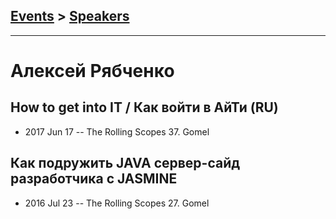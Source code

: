 ## [Events](../README.md) > [Speakers](../speakers.md)
---

# Алексей Рябченко

## How to get into IT &#x2F; Как войти в АйТи (RU)
- 2017 Jun 17 -- The Rolling Scopes 37. Gomel    
## Как подружить JAVA сервер-сайд разработчика с JASMINE
- 2016 Jul 23 -- The Rolling Scopes 27. Gomel    
